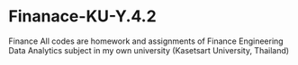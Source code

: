 # Finanace-KU-Y.4.2
Finance
All codes are homework and assignments of Finance Engineering Data Analytics subject in my own university (Kasetsart University, Thailand) 
